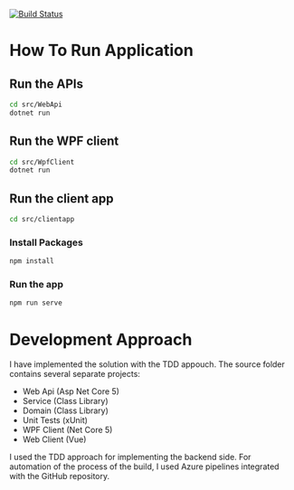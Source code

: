 [![Build Status](https://h-esmaeili.visualstudio.com/TDD%20Calculator/_apis/build/status/h-esmaeili.tdd-calculator?branchName=main)](https://h-esmaeili.visualstudio.com/TDD%20Calculator/_build/latest?definitionId=2&branchName=main)

# How To Run Application
## Run the APIs
``` bash
cd src/WebApi
dotnet run
```
## Run the WPF client
``` bash
cd src/WpfClient
dotnet run
```
## Run the client app
```bash
cd src/clientapp
```
### Install Packages
```bash
npm install
```
### Run the app
``` bash
npm run serve
```


# Development Approach

I have implemented the solution with the TDD appouch. 
The source folder contains several separate projects:

- Web Api (Asp Net Core 5)
- Service (Class Library)
- Domain (Class Library)
- Unit Tests (xUnit)
- WPF Client (Net Core 5)
- Web Client (Vue)

I used the TDD approach for implementing the backend side.
For automation of the process of the build, I used Azure pipelines integrated with the GitHub repository.
